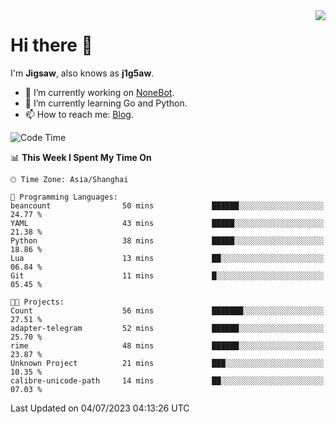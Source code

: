 <a href="#">
  <img align="right" src="https://github-readme-stats.vercel.app/api?username=j1g5awi&count_private=true&show_icons=true&title_color=80070B&text_color=B3B3B3&bg_color=212121&icon_color=80070B" />
</a>

# Hi there 👋

I'm **Jigsaw**, also knows as **j1g5aw**.

- 🔭 I’m currently working on [NoneBot](https://github.com/nonebot).
- 🌱 I’m currently learning Go and Python.
- 📫 How to reach me: [Blog](https://blog.maddestroyer.xyz/).

<!--START_SECTION:waka-->
![Code Time](http://img.shields.io/badge/Code%20Time-1%2C143%20hrs%2047%20mins-blue)

📊 **This Week I Spent My Time On** 

```text
🕑︎ Time Zone: Asia/Shanghai

💬 Programming Languages: 
beancount                50 mins             ██████░░░░░░░░░░░░░░░░░░░   24.77 % 
YAML                     43 mins             █████░░░░░░░░░░░░░░░░░░░░   21.38 % 
Python                   38 mins             █████░░░░░░░░░░░░░░░░░░░░   18.86 % 
Lua                      13 mins             ██░░░░░░░░░░░░░░░░░░░░░░░   06.84 % 
Git                      11 mins             █░░░░░░░░░░░░░░░░░░░░░░░░   05.45 % 

🐱‍💻 Projects: 
Count                    56 mins             ███████░░░░░░░░░░░░░░░░░░   27.51 % 
adapter-telegram         52 mins             ██████░░░░░░░░░░░░░░░░░░░   25.70 % 
rime                     48 mins             ██████░░░░░░░░░░░░░░░░░░░   23.87 % 
Unknown Project          21 mins             ███░░░░░░░░░░░░░░░░░░░░░░   10.35 % 
calibre-unicode-path     14 mins             ██░░░░░░░░░░░░░░░░░░░░░░░   07.03 % 
```


 Last Updated on 04/07/2023 04:13:26 UTC
<!--END_SECTION:waka-->
